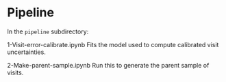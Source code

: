 # Pipeline

In the `pipeline` subdirectory:

1-Visit-error-calibrate.ipynb
    Fits the model used to compute calibrated visit uncertainties.
    
2-Make-parent-sample.ipynb
    Run this to generate the parent sample of visits.

